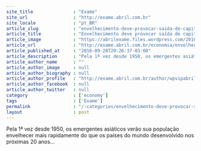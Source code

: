 ```yaml
---
site_title               : "Exame"
site_url                 : "http://exame.abril.com.br"
site_locale              : "pt_BR"
article_slug             : "envelhecimento-deve-provocar-saida-de-capital-da-asia"
article_title            : "Envelhecimento deve provocar saída de capital da Ásia"
article_image            : "https://abrilexame.files.wordpress.com/2016/10/size_960_16_9_envelhecimento.jpg?quality=70&strip=all&w=960"
article_url              : "http://exame.abril.com.br/economia/envelhecimento-deve-provocar-saida-de-capital-da-asia/"
article_published_at     : "2016-09-28T20:26:37-03:00"
article_description      : "Pela 1ª vez desde 1950, os emergentes asiáticos verão sua população envelhecer mais rapidamente do que os países do mundo desenvolvido nos próximas 20 anos..."
article_author_name      : ""
article_author_image     : null
article_author_biography : null
article_author_profile   : "http://exame.abril.com.br/author/wpvipabril/"
article_author_facebook  : null
article_author_twitter   : null
category                 : ['economy']
tags                     : ['Exame']
permalink                : "/:categories/envelhecimento-deve-provocar-saida-de-capital-da-asia/"
layout                   : post
---
```


Pela 1ª vez desde 1950, os emergentes asiáticos verão sua população envelhecer mais rapidamente do que os países do mundo desenvolvido nos próximas 20 anos...
